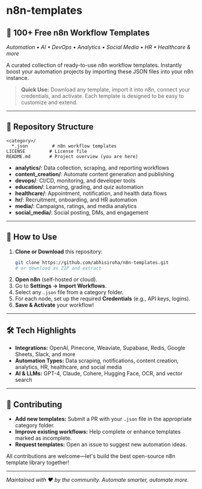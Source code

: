 # n8n-templates

## 🌟 100+ Free n8n Workflow Templates

_Automation • AI • DevOps • Analytics • Social Media • HR • Healthcare & more_

A curated collection of ready-to-use n8n workflow templates. Instantly boost your automation projects by importing these JSON files into your n8n instance.

> **Quick Use:** Download any template, import it into n8n, connect your credentials, and activate. Each template is designed to be easy to customize and extend.

---

## 📁 Repository Structure

```
<category>/
  *.json         # n8n workflow templates
LICENSE         # License file
README.md       # Project overview (you are here)
```

- **analytics/**: Data collection, scraping, and reporting workflows
- **content_creation/**: Automate content generation and publishing
- **devops/**: CI/CD, monitoring, and developer tools
- **education/**: Learning, grading, and quiz automation
- **healthcare/**: Appointment, notification, and health data flows
- **hr/**: Recruitment, onboarding, and HR automation
- **media/**: Campaigns, ratings, and media analytics
- **social_media/**: Social posting, DMs, and engagement

---

## 🚀 How to Use

1. **Clone or Download** this repository:
   ```bash
   git clone https://github.com/abhisiroha/n8n-templates.git
   # or download as ZIP and extract
   ```
2. **Open n8n** (self-hosted or cloud).
3. Go to **Settings → Import Workflows**.
4. Select any `.json` file from a category folder.
5. For each node, set up the required **Credentials** (e.g., API keys, logins).
6. **Save & Activate** your workflow!

---

## 🛠️ Tech Highlights

- **Integrations:** OpenAI, Pinecone, Weaviate, Supabase, Redis, Google Sheets, Slack, and more
- **Automation Types:** Data scraping, notifications, content creation, analytics, HR, healthcare, and social media
- **AI & LLMs:** GPT-4, Claude, Cohere, Hugging Face, OCR, and vector search

---

## 🤲 Contributing

- **Add new templates:** Submit a PR with your `.json` file in the appropriate category folder.
- **Improve existing workflows:** Help complete or enhance templates marked as incomplete.
- **Request templates:** Open an issue to suggest new automation ideas.

All contributions are welcome—let's build the best open-source n8n template library together!

---

_Maintained with ❤️ by the community. Automate smarter, automate more._ 